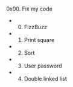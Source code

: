 0x00. Fix my code

- 0. FizzBuzz
- 1. Print square
- 2. Sort
- 3. User password
- 4. Double linked list
